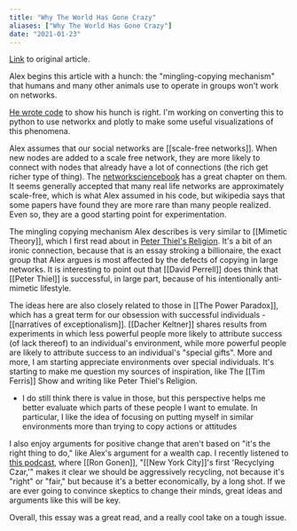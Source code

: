```yaml
---
title: "Why The World Has Gone Crazy"
aliases: ["Why The World Has Gone Crazy"]
date: "2021-01-23"
---
```

[Link](https://thetinkerpoint.com/2019/02/11/why-the-world-has-gone-crazy/) to original article. 

Alex begins this article with a hunch: the "mingling-copying mechanism" that humans and many other animals use to operate in groups won't work on networks. 

[He wrote code](https://github.com/alexlamb/groupdecision) to show his hunch is right. I'm working on converting this to python to use networkx and plotly to make some useful visualizations of this phenomena. 

Alex assumes that our social networks are [[scale-free networks]]. When new nodes are added to a scale free network, they are more likely to connect with nodes that already have a lot of connections (the rich get richer type of thing). The [networksciencebook](http://networksciencebook.com/chapter/5#barabasi-model) has a great chapter on them. It seems generally accepted that many real life networks are approximately scale-free, which is what Alex assumed in his code, but wikipedia says that some papers have found they are more rare than many people realized. Even so, they are a good starting point for experimentation.

The mingling copying mechanism Alex describes is very similar to [[Mimetic Theory]], which I first read about in [Peter Thiel's Religion](https://perell.com/essay/peter-thiel/). It's a bit of an ironic connection, because that is an essay stroking a billionaire, the exact group that Alex argues is most affected by the defects of copying in large networks. It is interesting to point out that [[David Perrell]] does think that [[Peter Thiel]] is successful, in large part, because of his intentionally anti-mimetic lifestyle.

The ideas here are also closely related to those in [[The Power Paradox]], which has a great term for our obsession with successful individuals - [[narratives of exceptionalism]]. [[Dacher Keltner]] shares results from experiments in which less powerful people more likely to attribute success (of lack thereof) to an individual's environment, while more powerful people are likely to attribute success to an individual's "special gifts". More and more, I am starting appreciate environments over special individuals. It's starting to make me question my sources of inspiration, like The [[Tim Ferris]] Show and writing like Peter Thiel's Religion. 
- I do still think there is value in those, but this perspective helps me better evaluate which parts of these people I want to emulate. In particular, I like the idea of focusing on putting myself in similar environments more than trying to copy actions or attitudes 

I also enjoy arguments for positive change that aren't based on "it's the right thing to do," like Alex's argument for a wealth cap. I recently listened to [this podcast](https://www.wnycstudios.org/podcasts/heresthething/episodes/waste-episode), where [[Ron Gonen]], "[[New York City]]'s first 'Recyclying Czar,'" makes it clear we should be aggressively recycling, not because it's "right" or "fair," but because it's a better economically, by a long shot. If we are ever going to convince skeptics to change their minds, great ideas and arguments like this will be key. 

Overall, this essay was a great read, and a really cool take on a tough issue. 
